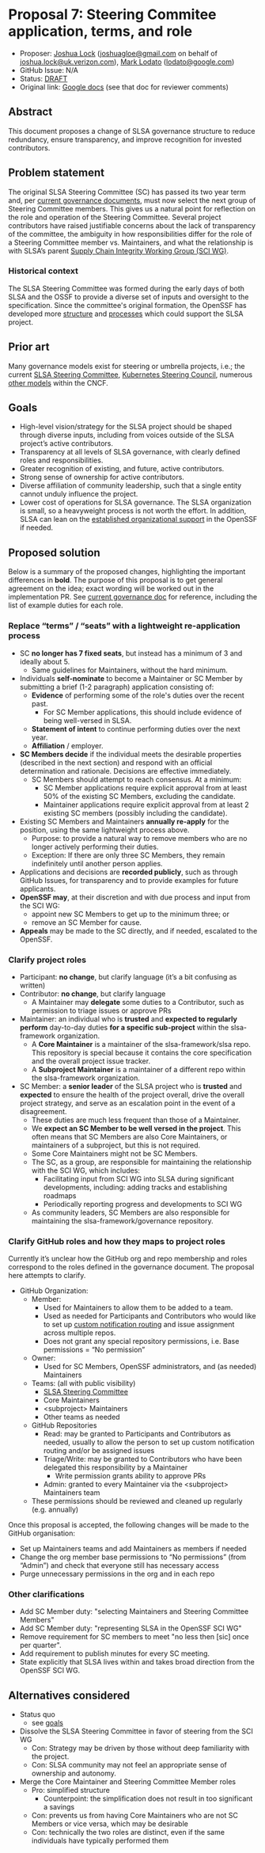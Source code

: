 # Proposal 7: Steering Commitee application, terms, and role

*   Proposer: [Joshua Lock](https://github.com/joshuagl)
    (joshuagloe@gmail.com on behalf of joshua.lock@uk.verizon.com),
    [Mark Lodato](https://github.com/MarkLodato) (lodato@google.com)
*   GitHub Issue: N/A
*   Status: [DRAFT](../README.md#meaning-of-status-codes)
*   Original link:
    [Google docs](https://docs.google.com/document/d/1DBB-ziaM0yHyL1DDw1my-qs7tgKxluK25EIYTQltcgY/edit?usp=sharing)
    (see that doc for reviewer comments)

## Abstract

This document proposes a change of SLSA governance structure to reduce
redundancy, ensure transparency, and improve recognition for invested
contributors.

## Problem statement

The original SLSA Steering Committee (SC) has passed its two year term and, per
[current governance documents][current terms], must now select the next group
of Steering Committee members. This gives us a natural point for reflection on
the role and operation of the Steering Committee. Several project contributors
have raised justifiable concerns about the lack of transparency of the
committee, the ambiguity in how responsibilities differ for the role of a
Steering Committee member vs. Maintainers, and what the relationship is with
SLSA’s parent [Supply Chain Integrity Working Group (SCI WG)][SCI WG].

### Historical context

The SLSA Steering Committee was formed during the early days of both SLSA and
the OSSF to provide a diverse set of inputs and oversight to the specification.
Since the committee's original formation, the OpenSSF has developed more
[structure][OSSF structure] and [processes][OSSF processes] which could
support the SLSA project.

## Prior art

Many governance models exist for steering or umbrella projects, i.e.; the
current [SLSA Steering Committee], [Kubernetes Steering Council],
numerous [other models] within the CNCF.

## Goals

[goals]: #goals

*   High-level vision/strategy for the SLSA project should be shaped through
    diverse inputs, including from voices outside of the SLSA project’s active
    contributors.
*   Transparency at all levels of SLSA governance, with clearly defined roles
    and responsibilities.
*   Greater recognition of existing, and future, active contributors.
*   Strong sense of ownership for active contributors.
*   Diverse affiliation of community leadership, such that a single entity
    cannot unduly influence the project.
*   Lower cost of operations for SLSA governance. The SLSA organization is
    small, so a heavyweight process is not worth the effort. In addition, SLSA
    can lean on the [established organizational support][OSSF structure] in the
    OpenSSF if needed.


## Proposed solution

Below is a summary of the proposed changes, highlighting the important
differences in **bold**. The purpose of this proposal is to get general
agreement on the idea; exact wording will be worked out in the implementation
PR. See [current governance doc] for reference, including the list of example
duties for each role.

### Replace “terms” / “seats” with a lightweight re-application process

*   SC **no longer has 7 fixed seats**, but instead has a minimum of 3 and
    ideally about 5.
    *   Same guidelines for Maintainers, without the hard minimum.
*   Individuals **self-nominate** to become a Maintainer or SC Member by
    submitting a brief (1-2 paragraph) application consisting of:
    *   **Evidence** of performing some of the role's duties over the recent
        past.
        *   For SC Member applications, this should include evidence of being
            well-versed in SLSA.
    *   **Statement of intent** to continue performing duties over the next
        year.
    *   **Affiliation** / employer.
*   **SC Members decide** if the individual meets the desirable properties
    (described in the next section) and respond with an official determination
    and rationale. Decisions are effective immediately.
    *   SC Members should attempt to reach consensus. At a minimum:
        *   SC Member applications require explicit approval from at least
            50% of the existing SC Members, excluding the candidate.
        *   Maintainer applications require explicit approval from at least 2
            existing SC members (possibly including the candidate).
*   Existing SC Members and Maintainers **annually re-apply** for the position,
    using the same lightweight process above.
    *   Purpose: to provide a natural way to remove members who are no longer
        actively performing their duties.
    *   Exception: If there are only three SC Members, they remain indefinitely
        until another person applies.
*   Applications and decisions are **recorded publicly**, such as through
    GitHub Issues, for transparency and to provide examples for future
    applicants.
*   **OpenSSF may**, at their discretion and with due process and input from
    the SCI WG:
    *   appoint new SC Members to get up to the minimum three; or
    *   remove an SC Member for cause.
* **Appeals** may be made to the SC directly, and if needed, escalated to the
    OpenSSF.

### Clarify project roles

*   Participant: **no change**, but clarify language (it’s a bit confusing as
    written)
*   Contributor: **no change**, but clarify language
    *   A Maintainer may **delegate** some duties to a Contributor, such as
        permission to triage issues or approve PRs
*   Maintainer: an individual who is **trusted** and **expected to regularly
    perform** day-to-day duties **for a specific sub-project** within the
    slsa-framework organization.
    *   A **Core Maintainer** is a maintainer of the slsa-framework/slsa repo.
        This repository is special because it contains the core specification
        and the overall project issue tracker.
    *   A **Subproject Maintainer** is a maintainer of a different repo within
        the slsa-framework organization.
*   SC Member: a **senior leader** of the SLSA project who is **trusted** and
    **expected** to ensure the health of the project overall, drive the overall
    project strategy, and serve as an escalation point in the event of a
    disagreement.
    *   These duties are much less frequent than those of a Maintainer.
    *   We **expect an SC Member to be well versed in the project**. This often
        means that SC Members are also Core Maintainers, or maintainers of a
        subproject, but this is not required.
    *   Some Core Maintainers might not be SC Members.
    *   The SC, as a group, are responsible for maintaining the relationship
        with the SCI WG, which includes:
        *   Facilitating input from SCI WG into SLSA during significant 
            developments, including: adding tracks and establishing roadmaps
        *   Periodically reporting progress and developments to SCI WG 
    *   As community leaders, SC Members are also responsible for maintaining
        the slsa-framework/governance repository.

### Clarify GitHub roles and how they maps to project roles

Currently it’s unclear how the GitHub org and repo membership and roles
correspond to the roles defined in the governance document. The proposal here
attempts to clarify.

*   GitHub Organization:
    *   Member:
        *   Used for Maintainers to allow them to be added to a team.
        *   Used as needed for Participants and Contributors who would like to
            set up [custom notification routing] and issue assignment across
            multiple repos.
        *   Does not grant any special repository permissions, i.e. Base
            permissions = “No permission”
    *   Owner:
        *   Used for SC Members, OpenSSF administrators, and (as needed)
            Maintainers
    *   Teams: (all with public visibility)
        *   [SLSA Steering Committee][SLSA Steering Committee Team]
        *   Core Maintainers
        *   \<subproject\> Maintainers
        *   Other teams as needed
    *   GitHub Repositories
        *   Read: may be granted to Participants and Contributors as needed,
            usually to allow the person to set up custom notification routing
            and/or be assigned issues
        *   Triage/Write: may be granted to Contributors who have been
            delegated this responsibility by a Maintainer
            *   Write permission grants ability to approve PRs
        *   Admin: granted to every Maintainer via the \<subproject\>
            Maintainers team
    *   These permissions should be reviewed and cleaned up regularly (e.g.
        annually)

Once this proposal is accepted, the following changes will be made to the
GitHub organisation:

*   Set up Maintainers teams and add Maintainers as members if needed
*   Change the org member base permissions to “No permissions” (from “Admin”)
    and check that everyone still has necessary access
*   Purge unnecessary permissions in the org and in each repo

### Other clarifications

*   Add SC Member duty: "selecting Maintainers and Steering Committee Members"
*   Add SC Member duty: "representing SLSA in the OpenSSF SCI WG"
*   Remove requirement for SC members to meet "no less then [sic] once per
    quarter".
*   Add requirement to publish minutes for every SC meeting.
*   State explicitly that SLSA lives within and takes broad direction from the
    OpenSSF SCI WG.

## Alternatives considered

*   Status quo
    *   see [goals]
*   Dissolve the SLSA Steering Committee in favor of steering from the SCI WG
    *   Con: Strategy may be driven by those without deep familiarity with
        the project.
    *   Con: SLSA community may not feel an appropriate sense of ownership and
        autonomy.
*   Merge the Core Maintainer and Steering Committee Member roles
    *   Pro: simplified structure
        *   Counterpoint: the simplification does not result in too significant
            a savings
    *   Con: prevents us from having Core Maintainers who are not SC Members or
        vice versa, which may be desirable
    *   Con: technically the two roles are distinct, even if the same
        individuals have typically performed them

<!-- References -->

[current governance doc]: https://github.com/slsa-framework/governance/blob/4faa482e1040bf71df73e4a7efa0eda9eeb646a1/5._Governance.md
[current terms]: https://github.com/slsa-framework/governance/blob/4faa482e1040bf71df73e4a7efa0eda9eeb646a1/5._Governance.md?plain=1#L42
[custom notification routing]: https://github.com/settings/notifications/custom_routing
[Kubernetes Steering Council]: https://github.com/kubernetes/steering/blob/main/charter.md
[OSSF structure]: https://github.com/ossf/tac/blob/main/organizational-structure-overview.md
[OSSF processes]: https://github.com/ossf/tac/tree/main/process
[other models]: https://contribute.cncf.io/maintainers/governance/leadership-selection/
[SCI WG]: https://github.com/ossf/wg-supply-chain-integrity/
[SLSA Steering Committee]: https://github.com/slsa-framework/governance/blob/4faa482e1040bf71df73e4a7efa0eda9eeb646a1/5._Governance.md?plain=1#L17
[SLSA Steering Committee Team]: https://github.com/orgs/slsa-framework/teams/slsa-steering-committee
